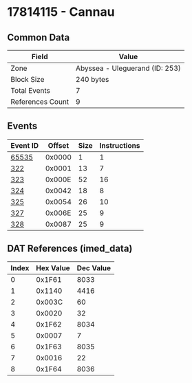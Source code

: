 # 17814115 - Cannau

## Common Data

| Field            | Value                          |
|------------------|--------------------------------|
| Zone             | Abyssea - Uleguerand (ID: 253) |
| Block Size       | 240 bytes                      |
| Total Events     | 7                              |
| References Count | 9                              |

## Events

| Event ID            | Offset   |   Size |   Instructions |
|---------------------|----------|--------|----------------|
| [65535](./65535.md) | 0x0000   |      1 |              1 |
| [322](./322.md)     | 0x0001   |     13 |              7 |
| [323](./323.md)     | 0x000E   |     52 |             16 |
| [324](./324.md)     | 0x0042   |     18 |              8 |
| [325](./325.md)     | 0x0054   |     26 |             10 |
| [327](./327.md)     | 0x006E   |     25 |              9 |
| [328](./328.md)     | 0x0087   |     25 |              9 |

## DAT References (imed_data)

|   Index | Hex Value   |   Dec Value |
|---------|-------------|-------------|
|       0 | 0x1F61      |        8033 |
|       1 | 0x1140      |        4416 |
|       2 | 0x003C      |          60 |
|       3 | 0x0020      |          32 |
|       4 | 0x1F62      |        8034 |
|       5 | 0x0007      |           7 |
|       6 | 0x1F63      |        8035 |
|       7 | 0x0016      |          22 |
|       8 | 0x1F64      |        8036 |
